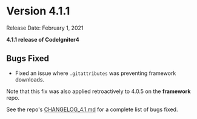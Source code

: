 # Version 4.1.1

Release Date: February 1, 2021

**4.1.1 release of CodeIgniter4**

<div class="contents" local="" depth="2">

</div>

## Bugs Fixed

- Fixed an issue where `.gitattributes` was preventing framework
  downloads.

Note that this fix was also applied retroactively to 4.0.5 on the
**framework** repo.

See the repo's
[CHANGELOG_4.1.md](https://github.com/codeigniter4/CodeIgniter4/blob/develop/changelogs/CHANGELOG_4.1.md)
for a complete list of bugs fixed.
